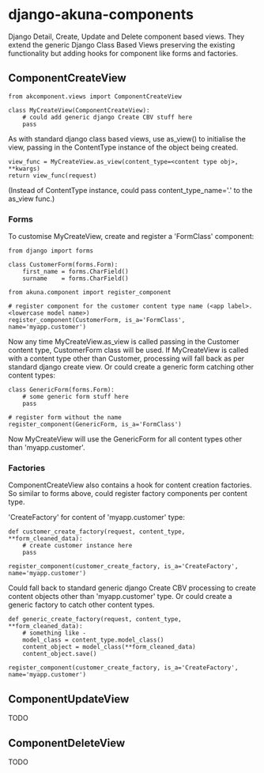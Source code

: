 django-akuna-components
=======================

Django Detail, Create, Update and Delete component based views. They extend the generic Django Class Based Views preserving the existing functionality but adding hooks for component like forms and factories.  

ComponentCreateView
-------------------

    from akcomponent.views import ComponentCreateView

    class MyCreateView(ComponentCreateView):
        # could add generic django Create CBV stuff here 
        pass

  
As with standard django class based views, use as_view() to initialise the view, passing in the ContentType instance of the object being created.

    view_func = MyCreateView.as_view(content_type=<content type obj>, **kwargs)
    return view_func(request)

(Instead of ContentType instance, could pass content_type_name='<app label>.<lower case model name>' to the as_view func.)

### Forms

To customise MyCreateView, create and register a 'FormClass' component:

    from django import forms

    class CustomerForm(forms.Form):
        first_name = forms.CharField()
        surname    = forms.CharField()

    from akuna.component import register_component 

    # register component for the customer content type name (<app label>.<lowercase model name>)  
    register_component(CustomerForm, is_a='FormClass', name='myapp.customer')


Now any time MyCreateView.as_view is called passing in the Customer content type, CustomerForm class will be used.  If MyCreateView is called with a content type other than Customer, processing will fall back as per standard django create view.  Or could create a generic form catching other content types:

    class GenericForm(forms.Form):
        # some generic form stuff here
        pass

    # register form without the name
    register_component(GenericForm, is_a='FormClass')


Now MyCreateView will use the GenericForm for all content types other than 'myapp.customer'.


### Factories

ComponentCreateView also contains a hook for content creation factories. So similar to forms above, could register factory components per content type. 

'CreateFactory' for content of 'myapp.customer' type:

    def customer_create_factory(request, content_type, **form_cleaned_data):
        # create customer instance here
        pass

    register_component(customer_create_factory, is_a='CreateFactory', name='myapp.customer')


Could fall back to standard generic django Create CBV processing to create content objects other than 'myapp.customer' type. Or could create a generic factory to catch other content types.

    def generic_create_factory(request, content_type, **form_cleaned_data):
        # something like -
        model_class = content_type.model_class()
        content_object = model_class(**form_cleaned_data)
        content_object.save()

    register_component(customer_create_factory, is_a='CreateFactory', name='myapp.customer')


ComponentUpdateView
-------------------

TODO


ComponentDeleteView
-------------------

TODO
